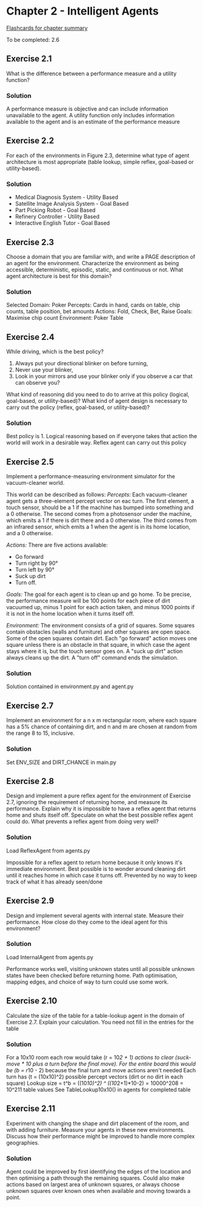 # Chapter 2 - Intelligent Agents #
[Flashcards for chapter summary](http://www.cram.com/flashcards/chapter-2-7503921)

To be completed:
2.6

## Exercise 2.1 ##
What is the difference between a performance measure and a utility function?

### Solution ###
A performance measure is objective and can include information unavailable to the agent. A utility function
only includes information available to the agent and is an estimate of the performance measure


## Exercise 2.2  ##
For each of the environments in Figure 2.3, determine what type of agent architecture is
most appropriate (table lookup, simple reflex, goal-based or utility-based).

### Solution ###
* Medical Diagnosis System - Utility Based
* Satellite Image Analysis System - Goal Based
* Part Picking Robot - Goal Based
* Refinery Controller - Utility Based
* Interactive English Tutor - Goal Based


## Exercise 2.3 ##
Choose a domain that you are familiar with, and write a PAGE description of an agent
for the environment. Characterize the environment as being accessible, deterministic, episodic,
static, and continuous or not. What agent architecture is best for this domain?

### Solution ###
Selected Domain: Poker
Percepts: Cards in hand, cards on table, chip counts, table position, bet amounts
Actions: Fold, Check, Bet, Raise
Goals: Maximise chip count
Environment: Poker Table


## Exercise 2.4 ##
While driving, which is the best policy?

1. Always put your directional blinker on before turning,
2. Never use your blinker,
3. Look in your mirrors and use your blinker only if you observe a car that can observe you?

What kind of reasoning did you need to do to arrive at this policy (logical, goal-based, or utility-based)?
What kind of agent design is necessary to carry out the policy (reflex, goal-based, or utility-based)?

### Solution ###
Best policy is 1. Logical reasoning based on if everyone takes that action the world will work in a desirable way.
Reflex agent can carry out this policy


## Exercise 2.5 ##
Implement a performance-measuring environment simulator for the vacuum-cleaner  world.

This world can be described as follows:
*Percepts:*
Each vacuum-cleaner agent gets a three-element percept vector on eac  turn.
The first element, a touch sensor, should be a 1 if the  machine has bumped into something
and a 0 otherwise.  The second comes from a photosensor under the machine, which emits
a 1 if there is dirt there and a 0 otherwise. The third comes from an infrared sensor, which
emits a 1 when the agent is in its home location, and a 0 otherwise.

*Actions:*
There  are  five  actions  available:
 - Go  forward
 - Turn right  by 90°
 - Turn  left  by 90°
 - Suck up dirt
 - Turn off.

*Goals:*
The goal for each agent is to clean up and go home. To be precise, the performance
measure will be 100 points for each piece of dirt vacuumed up, minus 1 point for each
action taken, and minus 1000 points if it is not in the home location when it turns itself off.

*Environment:*
The environment consists of a grid of squares. Some squares contain
obstacles (walls and furniture) and other squares are open space.  Some of the open squares
contain dirt. Each "go forward" action moves one square unless there is an obstacle in that
square, in which case the agent stays where it is, but the touch sensor goes on. A "suck up
dirt" action always cleans up the dirt. A "turn off" command ends the simulation.

### Solution ###
Solution contained in environment.py and agent.py


## Exercise 2.7 ##
Implement an environment for a n x m rectangular room, where each square has a 5% chance
of containing dirt, and n and m are chosen at random from the range  8 to  15, inclusive.

### Solution ###
Set ENV_SIZE and DIRT_CHANCE in main.py


## Exercise 2.8 ##
Design and implement a pure reflex agent for the environment of Exercise  2.7, ignoring
the requirement of returning home, and measure its performance. Explain why it is impossible
to have a reflex agent that returns home and shuts itself off. Speculate on what the best possible
reflex agent could do. What prevents a reflex agent from doing very well?

### Solution ##
Load ReflexAgent from agents.py

Impossible for a reflex agent to return home because it only knows it's immediate environment.
Best possible is to wonder around cleaning dirt until it reaches home in which case it turns off.
Prevented by no way to keep track of what it has already seen/done


## Exercise 2.9 ##
Design and implement several agents with internal state. Measure their performance. How
close do they come to the ideal agent for this environment?

### Solution ###
Load InternalAgent from agents.py

Performance works well, visiting unknown states until all possible unknown states have been checked before
returning home. Path optimisation, mapping edges, and choice of way to turn could use some work.


## Exercise 2.10 ##
Calculate the size of the table for a table-lookup agent in the domain of Exercise 2.7.
Explain your calculation. You need not fill in the entries for the table

### Solution ###
For a 10x10 room each row would take (r = 10*2 + 1) actions to clear (suck-move * 10 plus a turn before the final move).
For the entire board this would be (b = r*10 - 2) because the final turn and move actions aren't needed
Each turn has (t = (10x10)^2) possible percept vectors (dirt or no dirt in each square)
Lookup size = t^b = ((10*10)^2) ^ ((10*2+1)*10-2) = 10000^208 = 10^211 table values
See TableLookup10x10() in agents for completed table


## Exercise 2.11 ##
Experiment with changing the shape and dirt placement of the room, and with adding
furniture. Measure your agents in these new environments. Discuss how their performance
might be improved to handle more complex geographies.

### Solution ###
Agent could be improved by first identifying the edges of the location and then optimising a path through the
remaining squares. Could also make actions based on largest area of unknown squares, or always choose unknown
squares over known ones when available and moving towards a point.

